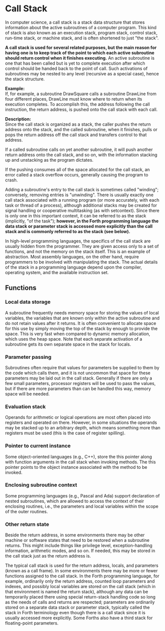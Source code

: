 # Call Stack

In computer science, a call stack is a stack data structure that stores information about the active subroutines of a computer program. This kind of stack is also known as an execution stack, program stack, control stack, run-time stack, or machine stack, and is often shortened to just "the stack".

__A call stack is used for several related purposes, but the main reason for having one is to keep track of the point to which each active subroutine should return control when it finishes executing.__ An active subroutine is one that has been called but is yet to complete execution after which control should be handed back to the point of call. Such activations of subroutines may be nested to any level (recursive as a special case), hence the stack structure.

__Example:__  
If, for example, a subroutine DrawSquare calls a subroutine DrawLine from four different places, DrawLine must know where to return when its execution completes. To accomplish this, the address following the call instruction, the return address, is pushed onto the call stack with each call.

__Description:__  
Since the call stack is organized as a stack, the caller pushes the return address onto the stack, and the called subroutine, when it finishes, pulls or pops the return address off the call stack and transfers control to that address.

If a called subroutine calls on yet another subroutine, it will push another return address onto the call stack, and so on, with the information stacking up and unstacking as the program dictates.

If the pushing consumes all of the space allocated for the call stack, an error called a stack overflow occurs, generally causing the program to crash.

Adding a subroutine's entry to the call stack is sometimes called "winding"; conversely, removing entries is "unwinding". There is usually exactly one call stack associated with a running program (or more accurately, with each task or thread of a process), although additional stacks may be created for signal handling or cooperative multitasking (as with setcontext). Since there is only one in this important context, it can be referred to as the stack (implicitly, "of the task"); __however, in the Forth programming language the data stack or parameter stack is accessed more explicitly than the call stack and is commonly referred to as the stack (see below).__

In high-level programming languages, the specifics of the call stack are usually hidden from the programmer. They are given access only to a set of functions, and not the memory on the stack itself. This is an example of abstraction. Most assembly languages, on the other hand, require programmers to be involved with manipulating the stack. The actual details of the stack in a programming language depend upon the compiler, operating system, and the available instruction set.

## Functions

### Local data storage

A subroutine frequently needs memory space for storing the values of local variables, the variables that are known only within the active subroutine and do not retain values after it returns. It is often convenient to allocate space for this use by simply moving the top of the stack by enough to provide the space. This is very fast when compared to dynamic memory allocation, which uses the heap space. Note that each separate activation of a subroutine gets its own separate space in the stack for locals.

### Parameter passing

Subroutines often require that values for parameters be supplied to them by the code which calls them, and it is not uncommon that space for these parameters may be laid out in the call stack. Generally if there are only a few small parameters, processor registers will be used to pass the values, but if there are more parameters than can be handled this way, memory space will be needed.

### Evaluation stack

Operands for arithmetic or logical operations are most often placed into registers and operated on there. However, in some situations the operands may be stacked up to an arbitrary depth, which means something more than registers must be used (this is the case of register spilling).

### Pointer to current instance

Some object-oriented languages (e.g., C++), store the this pointer along with function arguments in the call stack when invoking methods. The this pointer points to the object instance associated with the method to be invoked.

### Enclosing subroutine context

Some programming languages (e.g., Pascal and Ada) support declaration of nested subroutines, which are allowed to access the context of their enclosing routines, i.e., the parameters and local variables within the scope of the outer routines.

### Other return state

Beside the return address, in some environments there may be other machine or software states that need to be restored when a subroutine returns. This might include things like privilege level, exception-handling information, arithmetic modes, and so on. If needed, this may be stored in the call stack just as the return address is.

The typical call stack is used for the return address, locals, and parameters (known as a call frame). In some environments there may be more or fewer functions assigned to the call stack. In the Forth programming language, for example, ordinarily only the return address, counted loop parameters and indexes, and possibly local variables are stored on the call stack (which in that environment is named the return stack), although any data can be temporarily placed there using special return-stack handling code so long as the needs of calls and returns are respected; parameters are ordinarily stored on a separate data stack or parameter stack, typically called the stack in Forth terminology even though there is a call stack since it is usually accessed more explicitly. Some Forths also have a third stack for floating-point parameters.
